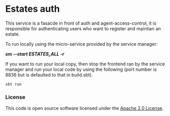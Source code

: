 # Estates auth

This service is a fasacde in front of auth and agent-access-control, it is responsible for authenticating users who want to register and maintian an estate.

To run locally using the micro-service provided by the service manager:

***sm --start ESTATES_ALL -r***

If you want to run your local copy, then stop the frontend ran by the service manager and run your local code by using the following (port number is 8836 but is defaulted to that in build.sbt).

`sbt run`

### License

This code is open source software licensed under the [Apache 2.0 License]("http://www.apache.org/licenses/LICENSE-2.0.html").
